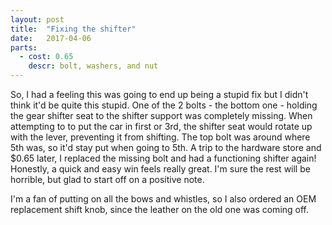 ```yaml
---
layout: post
title:  "Fixing the shifter"
date:   2017-04-06
parts:
  - cost: 0.65
    descr: bolt, washers, and nut
---
```


So, I had a feeling this was going to end up being a stupid fix but I didn't
think it'd be quite this stupid. One of the 2 bolts - the bottom one - holding
the gear shifter seat to the shifter support was completely missing. When
attempting to to put the car in first or 3rd, the shifter seat would rotate up
with the lever, preventing it from shifting. The top bolt was around where 5th
was, so it'd stay put when going to 5th. A trip to the hardware store and $0.65
later, I replaced the missing bolt and had a functioning shifter again!
Honestly, a quick and easy win feels really great. I'm sure the rest will be
horrible, but glad to start off on a positive note.

I'm a fan of putting on all the bows and whistles, so I also ordered an OEM
replacement shift knob, since the leather on the old one was coming off.
